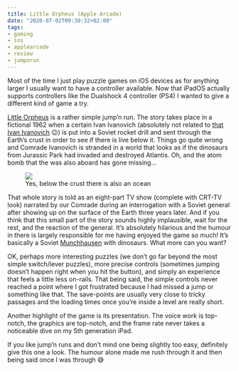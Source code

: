 ```yaml
---
title: Little Orpheus (Apple Arcade)
date: "2020-07-02T09:30:32+02:00"
tags:
- gaming
- ios
- applearcade
- review
- jumpnrun
---
```


Most of the time I just play puzzle games on iOS devices as for anything larger I usually want to have a controller available. Now that iPadOS actually supports controllers like the Dualshock 4 controller (PS4) I wanted to give a different kind of game a try.

[Little Orpheus](https://www.littleorpheus.com/) is a rather simple jump’n run. The story takes place in a fictional 1962 when a certain Ivan Ivanovich (absolutely not related to [that Ivan Ivanovich](https://en.wikipedia.org/wiki/Ivan_Ivanovich_(Vostok_programme)) 😉) is put into a Soviet rocket drill and sent through the Earth’s crust in order to see if there is live below it. Things go quite wrong and Comrade Ivanovich is stranded in a world that looks as if the dinosaurs from Jurassic Park had invaded and destroyed Atlantis. Oh, and the atom bomb that the was also aboard has gone missing…

<figure><img src="/media/2020/littleorpheus.jpg"><figcaption>Yes, below the crust there is also an ocean</figcaption></figure>

That whole story is told as an eight-part TV show (complete with CRT-TV look) narrated by our Comrade during an interrogation with a Soviet general after showing up on the surface of the Earth three years later. And if you think that this small part of the story sounds highly implausible, wait for the rest, and the reaction of the general. It’s absolutely hilarious and the humour in there is largely responsible for me having enjoyed the game so much! It’s basically a Soviet [Munchhausen](https://en.wikipedia.org/wiki/Baron_Munchausen) with dinosaurs. What more can you want?

OK, perhaps more interesting puzzles (we don’t go far beyond the most simple switch/lever puzzles), more precise controls (sometimes jumping doesn’t happen right when you hit the button), and simply an experience that feels a little less on-rails. That being said, the simple controls never reached a point where I got frustrated because I had missed a jump or something like that. The save-points are usually very close to tricky passages and the loading times once you’re inside a level are really short.

Another highlight of the game is its presentation. The voice work is top-notch, the graphics are top-notch, and the frame rate never takes  a noticeable dive on my 5th generation iPad. 

If you like jump’n runs and don’t mind one being slightly too easy, definitely give this one a look. The humour alone made me rush through it and then being said once I was through 😅
